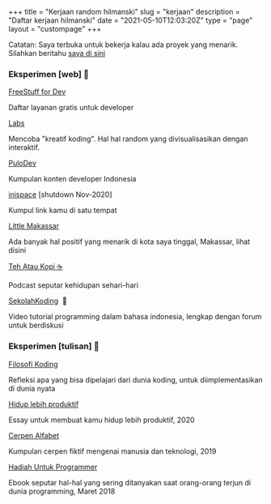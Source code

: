 +++
title = "Kerjaan random  hilmanski"
slug = "kerjaan"
description = "Daftar kerjaan hilmanski"
date = "2021-05-10T12:03:20Z"
type = "page"
layout = "custompage"
+++ 


Catatan: Saya terbuka untuk bekerja kalau ada proyek yang menarik. Silahkan beritahu [saya di sini](https://hilman.space/kontak)

### Eksperimen [web] 🤙

[FreeStuff for Dev](https://freestuff.dev/)

Daftar layanan gratis untuk developer

[Labs](http://labs.hilman.space/)

Mencoba "kreatif koding". Hal hal random yang divisualisasikan dengan interaktif.  
  
  
[PuloDev](https://pulo.dev/)

Kumpulan konten developer Indonesia

[inispace](https://ini.space/) [shutdown Nov-2020]

Kumpul link kamu di satu tempat

[Little Makassar](https://littlemks.github.io)

Ada banyak hal positif yang menarik di kota saya tinggal, Makassar, lihat disini

[Teh Atau Kopi ☕](https://hilman.space/tehataukopi)

Podcast seputar kehidupan sehari-hari

[SekolahKoding](https://sekolahkoding.com/)  🐨

Video tutorial programming dalam bahasa indonesia, lengkap dengan forum untuk berdiskusi

### Eksperimen [tulisan] 🤙

[Filosofi Koding](https://hilmanski.gitbook.io/filosofi-koding/)

Refleksi apa yang bisa dipelajari dari dunia koding, untuk diimplementasikan di dunia nyata

[Hidup lebih produktif](https://hilman.space/produktivitas/)

Essay untuk membuat kamu hidup lebih produktif, 2020

[Cerpen Alfabet](https://hilman.space/alfabet/)

Kumpulan cerpen fiktif mengenai manusia dan teknologi, 2019

[Hadiah Untuk Programmer](https://bit.ly/hadiah-programmer)

Ebook seputar hal-hal yang sering ditanyakan saat orang-orang terjun di dunia programming, Maret 2018
